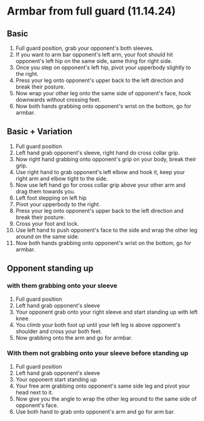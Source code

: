 # Armbar from full guard (11.14.24)

## Basic

1. Full guard position, grab your opponent's both sleeves.
2. If you want to arm bar opponent's left arm, your foot should hit opponent's left hip on the same side, same thing for right side.
3. Once you step on opponent's left hip, pivot your upperbody slightly to the right.
4. Press your leg onto opponent's upper back to the left direction and break their posture.
5. Now wrap your other leg onto the same side of opponent's face, hook downwards without crossing feet.
6. Now both hands grabbing onto opponent's wrist on the bottom, go for armbar.

## Basic + Variation

1. Full guard position
2. Left hand grab opponent's sleeve, right hand do cross collar grip.
3. Now right hand grabbing onto opponent's grip on your body, break their grip.
4. Use right hand to grab opponent's left elbow and hook it, keep your right arm and elbow tight to the side.
5. Now use left hand go for cross collar grip above your other arm and drag them towards you.
6. Left foot stepping on left hip
7. Pivot your upperbody to the right.
8. Press your leg onto opponent's upper back to the left direction and break their posture.
9. Cross your foot and lock.
10. Use left hand to push opponent's face to the side and wrap the other leg around on the same side.
11. Now both hands grabbing onto opponent's wrist on the bottom, go for armbar.

## Opponent standing up

### with them grabbing onto your sleeve

1. Full guard position
2. Left hand grab opponent's sleeve
3. Your opponent grab onto your right sleeve and start standing up with left knee.
4. You climb your both foot up until your left leg is above opponent's shoulder and cross your both feet.
5. Now grabbing onto the arm and go for armbar.

### With them not grabbing onto your sleeve before standing up

1. Full guard position
2. Left hand grab opponent's sleeve
3. Your opponent start standing up
4. Your free arm grabbing onto opponent's same side leg and pivot your head next to it.
5. Now give you the angle to wrap the other leg around to the same side of opponent's face.
6. Use both hand to grab onto opponent's arm and go for arm bar.











